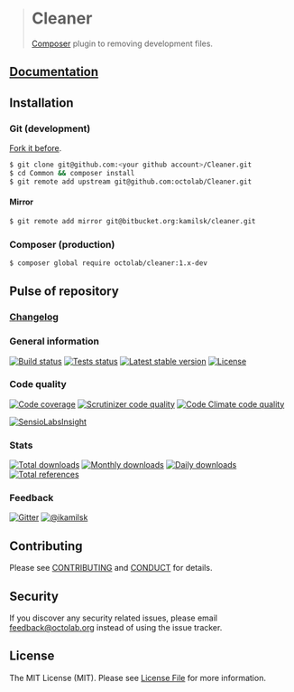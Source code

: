 > # Cleaner
>
> [Composer](https://getcomposer.org) plugin to removing development files.

## [Documentation](https://github.com/octolab/Cleaner/wiki)

## Installation

### Git (development)

[Fork it before](https://github.com/octolab/Cleaner/fork).

```bash
$ git clone git@github.com:<your github account>/Cleaner.git
$ cd Common && composer install
$ git remote add upstream git@github.com:octolab/Cleaner.git
```

#### Mirror

```bash
$ git remote add mirror git@bitbucket.org:kamilsk/cleaner.git
```

### Composer (production)

```bash
$ composer global require octolab/cleaner:1.x-dev
```

## Pulse of repository

### [Changelog](CHANGELOG.md)

### General information

[![Build status](https://travis-ci.org/octolab/Cleaner.svg?branch=master)](https://travis-ci.org/octolab/Cleaner)
[![Tests status](http://php-eye.com/badge/octolab/cleaner/tested.svg?branch=1.x-dev)](http://php-eye.com/package/octolab/cleaner)
[![Latest stable version](https://poser.pugx.org/octolab/cleaner/v/stable.png)](https://packagist.org/packages/octolab/cleaner)
[![License](https://poser.pugx.org/octolab/cleaner/license.png)](https://packagist.org/packages/octolab/cleaner)

### Code quality

[![Code coverage](https://scrutinizer-ci.com/g/octolab/Cleaner/badges/coverage.png?b=master)](https://scrutinizer-ci.com/g/octolab/Cleaner/?branch=master)
[![Scrutinizer code quality](https://scrutinizer-ci.com/g/octolab/Cleaner/badges/quality-score.png?b=master)](https://scrutinizer-ci.com/g/octolab/Cleaner/?branch=master)
[![Code Climate code quality](https://codeclimate.com/github/octolab/Cleaner/badges/gpa.svg)](https://codeclimate.com/github/octolab/Cleaner)

[![SensioLabsInsight](https://insight.sensiolabs.com/projects/99b52451-fe3f-49b3-9842-63254d7e7e34/big.png)](https://insight.sensiolabs.com/projects/99b52451-fe3f-49b3-9842-63254d7e7e34)

### Stats

[![Total downloads](https://poser.pugx.org/octolab/cleaner/downloads.png)](https://packagist.org/packages/octolab/cleaner)
[![Monthly downloads](https://poser.pugx.org/octolab/cleaner/d/monthly.png)](https://packagist.org/packages/octolab/cleaner)
[![Daily downloads](https://poser.pugx.org/octolab/cleaner/d/daily.png)](https://packagist.org/packages/octolab/cleaner)
[![Total references](https://www.versioneye.com/php/octolab:cleaner/reference_badge.svg)](https://www.versioneye.com/php/octolab:cleaner/references)

### Feedback

[![Gitter](https://badges.gitter.im/Join%20Chat.svg)](https://gitter.im/octolab/Cleaner?utm_source=badge&utm_medium=badge&utm_campaign=pr-badge)
[![@ikamilsk](https://img.shields.io/badge/author-%40ikamilsk-blue.svg)](https://twitter.com/ikamilsk)

## Contributing

Please see [CONTRIBUTING](CONTRIBUTING.md) and [CONDUCT](CONDUCT.md) for details.

## Security

If you discover any security related issues, please email feedback@octolab.org instead of using the issue tracker.

## License

The MIT License (MIT). Please see [License File](LICENSE.md) for more information.
